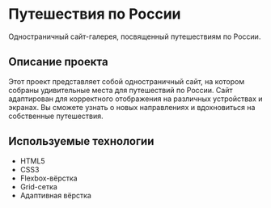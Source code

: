 # **Путешествия по России**  

Одностраничный сайт-галерея, посвященный путешествиям по России.  

## **Описание проекта**  
Этот проект представляет собой одностраничный сайт, на котором собраны удивительные места для путешествий по России. Сайт адаптирован для корректного отображения на различных устройствах и экранах. Вы сможете узнать о новых направлениях и вдохновиться на собственные путешествия.  

## **Используемые технологии**  
* HTML5  
* CSS3  
* Flexbox-вёрстка  
* Grid-сетка  
* Адаптивная вёрстка  

